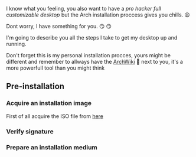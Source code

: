 I know what you feeling, you also want to have a *pro hacker full customizable desktop* 
but the Arch installation proccess gives you chills. :tired_face:

Dont worry, I have something for you. :smirk: :smirk:

I'm going to describe you all the steps I take to get my desktop up and running.

Don't forget this is my personal installation procces, yours might be different and 
remember to allways have the [ArchWiki](https://wiki.archlinux.org/title/installation_guide) 
:pray: next to you, it's a more powerfull tool than you might think

## Pre-installation

### Acquire an installation image

First of all acquire the ISO file from [here](https://archlinux.org/download/)

### Verify signature

### Prepare an installation medium
